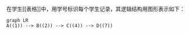 
在学生[[表格]]中，用学号标识每个学生记录，其逻辑结构用图形表示如下：

```mermaid 
graph LR
A((1)) --> B((2)) --> C((4)) --> D((7))
```
